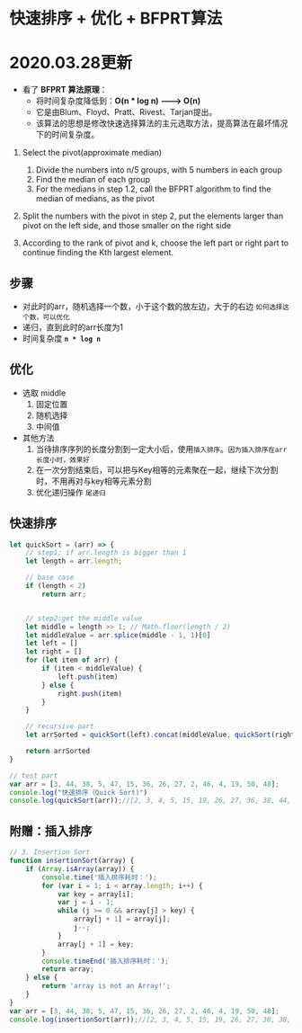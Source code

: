 # 快速排序 + 优化 + BFPRT算法

# 2020.03.28更新
- 看了 **BFPRT 算法原理**：
  - 将时间复杂度降低到：**O(n * log n) ---> O(n)**
  - 它是由Blum、Floyd、Pratt、Rivest、Tarjan提出。
  - 该算法的思想是修改快速选择算法的主元选取方法，提高算法在最坏情况下的时间复杂度。

1. Select the pivot(approximate median)
   1. Divide the numbers into n/5 groups, with 5 numbers in each group
   2. Find the median of each group
   3. For the medians in step 1.2, call the BFPRT algorithm to find the median of medians, as the pivot

2. Split the numbers with the pivot in step 2, put the elements larger than pivot on the left side, and those smaller on the right side

3. According to the rank of pivot and k, choose the left part or right part to continue finding the Kth largest element.

## 步骤
- 对此时的arr，随机选择一个数，小于这个数的放左边，大于的右边 `如何选择这个数，可以优化`
- 递归，直到此时的arr长度为1
- 时间复杂度 **`n * log n`**

## 优化
- 选取 middle
  1. 固定位置
  2. 随机选择
  3. 中间值
- 其他方法
  1. 当待排序序列的长度分割到一定大小后，使用`插入排序`。`因为插入排序在arr长度小时，效果好`
  2. 在一次分割结束后，可以把与Key相等的元素聚在一起，继续下次分割时，不用再对与key相等元素分割
  3. 优化递归操作 `尾递归`



## 快速排序
```js
let quickSort = (arr) => {
    // step1: if arr.length is bigger than 1
    let length = arr.length;

    // base case
    if (length < 2)
        return arr;


    // step2:get the middle value
    let middle = length >> 1; // Math.floor(length / 2)
    let middleValue = arr.splice(middle - 1, 1)[0]
    let left = []
    let right = []
    for (let item of arr) {
        if (item < middleValue) {
            left.push(item)
        } else {
            right.push(item)
        }
    }

    // recursive part 
    let arrSorted = quickSort(left).concat(middleValue, quickSort(right));

    return arrSorted
}

// test part
var arr = [3, 44, 38, 5, 47, 15, 36, 26, 27, 2, 46, 4, 19, 50, 48];
console.log("快速排序（Quick Sort)")
console.log(quickSort(arr));//[2, 3, 4, 5, 15, 19, 26, 27, 36, 38, 44, 46, 47, 48, 50]

```

## 附赠：插入排序
```js
// 3. Insertion Sort
function insertionSort(array) {
    if (Array.isArray(array)) {
        console.time('插入排序耗时：');
        for (var i = 1; i < array.length; i++) {
            var key = array[i];
            var j = i - 1;
            while (j >= 0 && array[j] > key) {
                array[j + 1] = array[j];
                j--;
            }
            array[j + 1] = key;
        }
        console.timeEnd('插入排序耗时：');
        return array;
    } else {
        return 'array is not an Array!';
    }
}
var arr = [3, 44, 38, 5, 47, 15, 36, 26, 27, 2, 46, 4, 19, 50, 48];
console.log(insertionSort(arr));//[2, 3, 4, 5, 15, 19, 26, 27, 36, 38, 44, 46, 47, 48, 50]
```